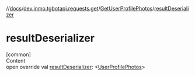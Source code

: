 //[docs](../../../index.md)/[dev.inmo.tgbotapi.requests.get](../index.md)/[GetUserProfilePhotos](index.md)/[resultDeserializer](result-deserializer.md)



# resultDeserializer  
[common]  
Content  
open override val [resultDeserializer](result-deserializer.md): <[UserProfilePhotos](../../dev.inmo.tgbotapi.types/-user-profile-photos/index.md)>  



